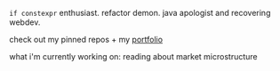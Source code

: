`if constexpr` enthusiast. refactor demon. java apologist and recovering webdev.

check out my pinned repos + my [portfolio](https://www.stevenewald.com)

what i'm currently working on: reading about market microstructure
